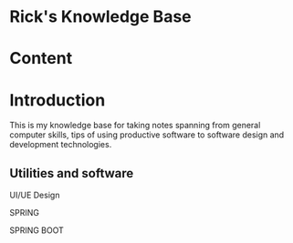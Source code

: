 # Rick's Knowledge Base

# Content



# Introduction

This is my knowledge base for taking notes spanning from general computer skills, tips of using productive software to software design and development technologies.

## Utilities and software



UI/UE Design

SPRING



SPRING BOOT